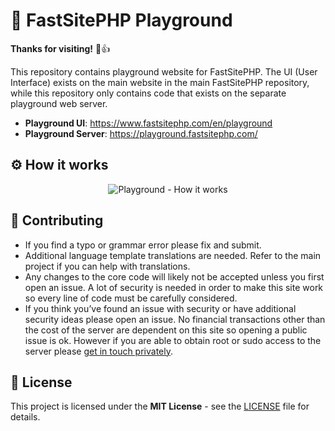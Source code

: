 # 🌟 FastSitePHP Playground

**Thanks for visiting!** 🌠👍

This repository contains playground website for FastSitePHP. The UI (User Interface) exists on the main website in the main FastSitePHP repository, while this repository only contains code that exists on the separate playground web server.

* __Playground UI__: <a href="https://www.fastsitephp.com/en/playground" target="_blank">https://www.fastsitephp.com/en/playground</a>
* __Playground Server__: <a href="https://playground.fastsitephp.com/" target="_blank">https://playground.fastsitephp.com/</a>

## ⚙️ How it works

<div style="text-align:center;">
    <img src="https://fastsitephp.s3-us-west-1.amazonaws.com/img/playground/How-it-Works.svg" alt="Playground - How it works" />
</div>

## 🤝 Contributing

* If you find a typo or grammar error please fix and submit.
* Additional language template translations are needed. Refer to the main project if you can help with translations.
* Any changes to the core code will likely not be accepted unless you first open an issue. A lot of security is needed in order to make this site work so every line of code must be carefully considered.
* If you think you’ve found an issue with security or have additional security ideas please open an issue. No financial transactions other than the cost of the server are dependent on this site so opening a public issue is ok. However if you are able to obtain root or sudo access to the server please [get in touch privately](https://www.fastsitephp.com/en/security-issue).

## :memo: License

This project is licensed under the **MIT License** - see the [LICENSE](LICENSE) file for details.
